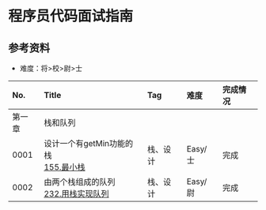 # 程序员代码面试指南

## 参考资料

- 难度：将>校>尉>士

| No.  | Title                                                                                   | Tag  | 难度     | 完成情况 |
| :------| :-----------------------------------------------------------------------------------------| :------| :--------| :------|
| 第一章  | 栈和队列                                                                                    |      |        |      |
| 0001 | 设计一个有getMin功能的栈<br />[155.最小栈](https://leetcode.cn/problems/min-stack)                  | 栈、设计 | Easy/士 | 完成   |
| 0002 | 由两个栈组成的队列<br />[232.用栈实现队列](https://leetcode.cn/problems/implement-queue-using-stacks/) | 栈、设计 | Easy/尉 | 完成   |
